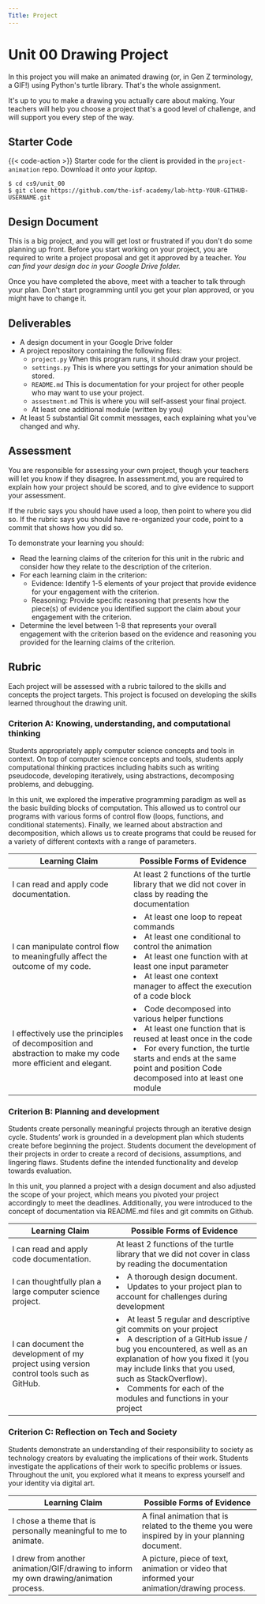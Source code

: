 ```yaml
---
Title: Project
---
```


# Unit 00 Drawing Project

In this project you will make an animated drawing (or, in Gen Z terminology, a GIF!) using Python's turtle library. That's the whole assignment.

It's up to you to make a drawing you actually care about making. Your teachers will help you choose a project that's a good level of challenge, and will support you every step of the way. 

## Starter Code

{{< code-action >}} Starter code for the client is provided in the
`project-animation` repo. Download it *onto your laptop*.

```shell
$ cd cs9/unit_00
$ git clone https://github.com/the-isf-academy/lab-http-YOUR-GITHUB-USERNAME.git
```

## Design Document

This is a big project, and you will get lost or frustrated if you don't do some planning up front. Before you start working on your project, you are required to write a project proposal and get it approved by a teacher. *You can find your design doc in your Google Drive folder.*

Once you have completed the above, meet with a teacher to talk through your plan. Don't start programming until you get your plan approved, or you might have to change it.

## Deliverables 

- A design document in your Google Drive folder 
- A project repository containing the following files:
    - `project.py` When this program runs, it should draw your project. 
    - `settings.py` This is where you settings for your animation should be stored. 
    - `README.md` This is documentation for your project for other people who may want to use your project.
    - `assestment.md` This is where you will self-assest your final project. 
    - At least one additional module (written by you)
- At least 5 substantial Git commit messages, each explaining what you've changed and why.


## Assessment
You are responsible for assessing your own project, though your teachers will let you know if they disagree. In assessment.md, you are required to explain how your project should be scored, and to give evidence to support your assessment. 

If the rubric says you should have used a loop, then point to where you did so. If the rubric says you should have re-organized your code, point to a commit that shows how you did so.

To demonstrate your learning you should:
- Read the learning claims of the criterion for this unit in the rubric and consider how they relate to the description of the criterion.
- For each learning claim in the criterion:
    - Evidence: Identify 1-5 elements of your project that provide evidence for your engagement with the criterion.
    - Reasoning: Provide specific reasoning that presents how the piece(s) of evidence you identified support the claim about your engagement with the criterion.
- Determine the level between 1-8 that represents your overall engagement with the criterion based on the evidence and reasoning you provided for the learning claims of the criterion.

## Rubric 

Each project will be assessed with a rubric tailored to the skills and concepts the project targets. This project is focused on developing the skills learned throughout the drawing unit. 

### Criterion A: Knowing, understanding, and computational thinking 

Students appropriately apply computer science concepts and tools in context. On top of computer science concepts and tools, students apply computational thinking practices including habits such as writing pseudocode, developing iteratively, using abstractions, decomposing problems, and debugging.

In this unit, we explored the imperative programming paradigm as well as the basic building blocks of computation. This allowed us to control our programs with various forms of control flow (loops, functions, and conditional statements). Finally, we learned about abstraction and decomposition, which allows us to create programs that could be reused for a variety of different contexts with a range of parameters. 

| Learning Claim                                                                                                 | Possible Forms of Evidence                                                                                                                                                                                                          |
|----------------------------------------------------------------------------------------------------------------|-------------------------------------------------------------------------------------------------------------------------------------------------------------------------------------------------------------------------------------|
| I can read and apply code documentation.                                                                       | At least 2 functions of the turtle library that we did not cover in class by reading the documentation                                                                                                                              |
| I can manipulate control flow to meaningfully affect the outcome of my code. | <li>At least one loop to repeat commands</li><li>At least one conditional to control the animation</li><li>At least one function with at least one input parameter</li><li>At least one context manager to affect the execution of a code block</li>|
| I effectively use the principles of decomposition and abstraction to make my code more efficient and elegant. | <li>Code decomposed into various helper functions</li><li>At least one function that is reused at least once in the code</li><li>For every function, the turtle starts and ends at the same point and position Code decomposed into at least one module</li>|



### Criterion B: Planning and development
Students create personally meaningful projects through an iterative design cycle. Students’ work is grounded in a development plan which students create before beginning the project. Students document the development of their projects in order to create a record of decisions, assumptions, and lingering flaws. Students define the intended functionality and develop towards evaluation.

In this unit, you planned a project with a design document and also adjusted the scope of your project, which means you pivoted your project accordingly to meet the deadlines. Additionally, you were introduced to the concept of documentation via README.md files and git commits on Github. 

| Learning Claim                                                                                                 | Possible Forms of Evidence                                                                                                                                                                                                          |
|----------------------------------------------------------------------------------------------------------------|-------------------------------------------------------------------------------------------------------------------------------------------------------------------------------------------------------------------------------------|
| I can read and apply code documentation.                                                                       | At least 2 functions of the turtle library that we did not cover in class by reading the documentation                                                                                                                              |
| I can thoughtfully plan a large computer science project.  | <li>A thorough design document.</li><li>Updates to your project plan to account for challenges during development</li>|
| I can document the development of my project using version control tools such as GitHub.  | <li>At least 5 regular and descriptive git commits on your project</li><li>A description of a GitHub issue / bug you encountered, as well as an explanation of how you fixed it (you may include links that you used, such as StackOverflow). </li><li>Comments for each of the modules and functions in your project</li>|


### Criterion C: Reflection on Tech and Society
Students demonstrate an understanding of their responsibility to society as technology creators by evaluating the implications of their work. Students investigate the applications of their work to specific problems or issues.
Throughout the unit, you explored what it means to express yourself and your identity via digital art. 

| Learning Claim                                                                         | Possible Forms of Evidence                                                                      |
|----------------------------------------------------------------------------------------|-------------------------------------------------------------------------------------------------|
| I chose a theme that is personally meaningful to me to animate.                        | A final animation that is related to the theme you were inspired by in your planning document.  |
| I drew from another animation/GIF/drawing to inform my own drawing/animation process.  | A picture, piece of text, animation or video that informed your animation/drawing process.      |